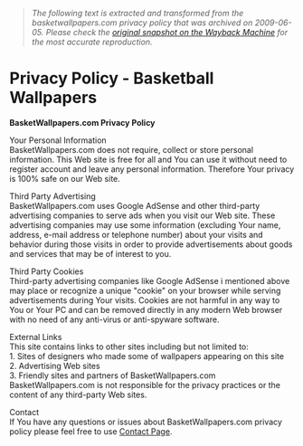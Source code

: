 > *The following text is extracted and transformed from the basketwallpapers.com privacy policy that was archived on 2009-06-05. Please check the [original snapshot on the Wayback Machine](https://web.archive.org/web/20090605194836id_/http%3A//www.basketwallpapers.com/privacy-policy.php) for the most accurate reproduction.*

# Privacy Policy - Basketball Wallpapers

**BasketWallpapers.com Privacy Policy**

Your Personal Information  
BasketWallpapers.com does not require, collect or store personal information. This Web site is free for all and You can use it without need to register account and leave any personal information. Therefore Your privacy is 100% safe on our Web site.

Third Party Advertising  
BasketWallpapers.com uses Google AdSense and other third-party advertising companies to serve ads when you visit our Web site. These advertising companies may use some information (excluding Your name, address, e-mail address or telephone number) about your visits and behavior during those visits in order to provide advertisements about goods and services that may be of interest to you.

Third Party Cookies  
Third-party advertising companies like Google AdSense i mentioned above may place or recognize a unique "cookie" on your browser while serving advertisements during Your visits. Cookies are not harmful in any way to You or Your PC and can be removed directly in any modern Web browser with no need of any anti-virus or anti-spyware software.

External Links  
This site contains links to other sites including but not limited to:  
1\. Sites of designers who made some of wallpapers appearing on this site  
2\. Advertising Web sites  
3\. Friendly sites and partners of BasketWallpapers.com  
BasketWallpapers.com is not responsible for the privacy practices or the content of any third-party Web sites.

Contact  
If You have any questions or issues about BasketWallpapers.com privacy policy please feel free to use [Contact Page](http://www.basketwallpapers.com/contact/).
